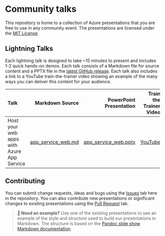 # Community talks

This repository is home to a collection of Azure presentations that you are free to use in any community event. The presentations are licensed under the [MIT License][license].

## Lightning Talks

Each lightning talk is designed to take ~15 minutes to present and includes 1-2 quick hands-on demos. Each talk consists of a Markdown file for source content and a PPTX file in the [latest GitHub release][release-latest]. Each talk also includes a link to a YouTube train-the-trainer video showing an example of the many ways you can deliver this content for your audience.

| Talk | Markdown Source | PowerPoint Presentation | Train the Trainer Video |
| :--- | ---: | ---: | ---: |
| Host your web apps with Azure App Service  | [app_service_web.md][talk-app_service_web-source] | [app_service_web.pptx][release-latest] | [YouTube][talk-app_service_web-video] |

## Contributing

You can submit change requests, ideas and bugs using the [Issues][issues] tab here in the repository. You can also contribute new presentations or significant changes to existing presentations using the [Pull Request][pull_requests] tab.

> **🙋 Need an example?** Use one of the existing presentations to see an example of the style and structure used to build our presentations in Markdown. The structure is based on the [Pandoc slide show Markdown documentation][pandoc-guidance].

[issues]: ../../issues
[license]: license
[pull_requests]: ../../pulls
[pandoc-guidance]: https://pandoc.org/MANUAL.html#slide-shows
[release-latest]: ../../releases/latest
[talk-app_service_web-source]: lightning/app_service_web.md
[talk-app_service_web-video]: https://youtube.com/microsoftdevradio
